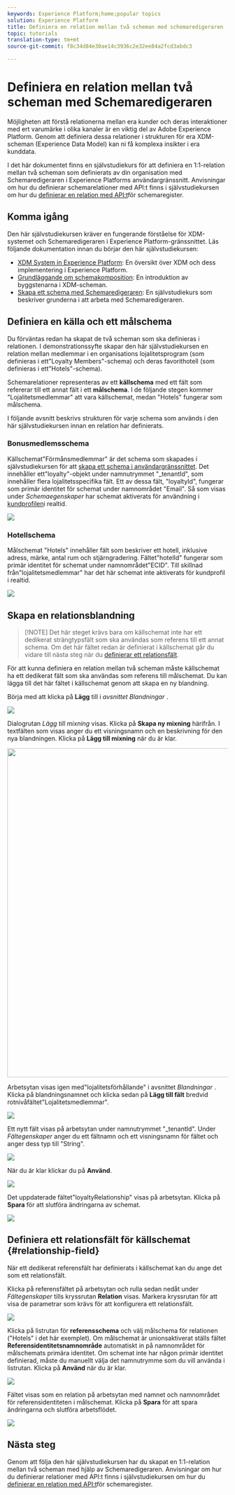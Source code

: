 ```yaml
---
keywords: Experience Platform;home;popular topics
solution: Experience Platform
title: Definiera en relation mellan två scheman med schemaredigeraren
topic: tutorials
translation-type: tm+mt
source-git-commit: f8c34d84e30ae14c3936c2e32ee84a2fcd3abdc3

---
```



# Definiera en relation mellan två scheman med Schemaredigeraren

Möjligheten att förstå relationerna mellan era kunder och deras interaktioner med ert varumärke i olika kanaler är en viktig del av Adobe Experience Platform. Genom att definiera dessa relationer i strukturen för era XDM-scheman (Experience Data Model) kan ni få komplexa insikter i era kunddata.

I det här dokumentet finns en självstudiekurs för att definiera en 1:1-relation mellan två scheman som definierats av din organisation med Schemaredigeraren i Experience Platforms användargränssnitt. Anvisningar om hur du definierar schemarelationer med API:t finns i självstudiekursen om hur du [definierar en relation med API:t](relationship-api.md)för schemaregister.

## Komma igång

Den här självstudiekursen kräver en fungerande förståelse för XDM-systemet och Schemaredigeraren i Experience Platform-gränssnittet. Läs följande dokumentation innan du börjar den här självstudiekursen:

* [XDM System in Experience Platform](../home.md): En översikt över XDM och dess implementering i Experience Platform.
* [Grundläggande om schemakomposition](../schema/composition.md): En introduktion av byggstenarna i XDM-scheman.
* [Skapa ett schema med Schemaredigeraren](create-schema-ui.md): En självstudiekurs som beskriver grunderna i att arbeta med Schemaredigeraren.

## Definiera en källa och ett målschema

Du förväntas redan ha skapat de två scheman som ska definieras i relationen. I demonstrationssyfte skapar den här självstudiekursen en relation mellan medlemmar i en organisations lojalitetsprogram (som definieras i ett&quot;Loyalty Members&quot;-schema) och deras favorithotell (som definieras i ett&quot;Hotels&quot;-schema).

Schemarelationer representeras av ett **källschema** med ett fält som refererar till ett annat fält i ett **målschema**. I de följande stegen kommer &quot;Lojalitetsmedlemmar&quot; att vara källschemat, medan &quot;Hotels&quot; fungerar som målschema.

I följande avsnitt beskrivs strukturen för varje schema som används i den här självstudiekursen innan en relation har definierats.

### Bonusmedlemsschema

Källschemat&quot;Förmånsmedlemmar&quot; är det schema som skapades i självstudiekursen för att [skapa ett schema i användargränssnittet](create-schema-ui.md). Det innehåller ett&quot;loyalty&quot;-objekt under namnutrymmet &quot;\_tenantId&quot;, som innehåller flera lojalitetsspecifika fält. Ett av dessa fält, &quot;loyaltyId&quot;, fungerar som primär identitet för schemat under namnområdet &quot;Email&quot;. Så som visas under _Schemaegenskaper_ har schemat aktiverats för användning i [kundprofilen](../../profile/home.md)i realtid.

![](../images/tutorials/relationship/loyalty-members.png)

### Hotellschema

Målschemat &quot;Hotels&quot; innehåller fält som beskriver ett hotell, inklusive adress, märke, antal rum och stjärngradering. Fältet&quot;hotelId&quot; fungerar som primär identitet för schemat under namnområdet&quot;ECID&quot;. Till skillnad från&quot;lojalitetsmedlemmar&quot; har det här schemat inte aktiverats för kundprofil i realtid.

![](../images/tutorials/relationship/hotels.png)

## Skapa en relationsblandning

>[!NOTE] Det här steget krävs bara om källschemat inte har ett dedikerat strängtypsfält som ska användas som referens till ett annat schema. Om det här fältet redan är definierat i källschemat går du vidare till nästa steg när du [definierar ett relationsfält](#relationship-field).

För att kunna definiera en relation mellan två scheman måste källschemat ha ett dedikerat fält som ska användas som referens till målschemat. Du kan lägga till det här fältet i källschemat genom att skapa en ny blandning.

Börja med att klicka på **Lägg** till i _avsnittet Blandningar_ .

![](../images/tutorials/relationship/loyalty-add-mixin.png)

Dialogrutan _Lägg till mixning_ visas. Klicka på **Skapa ny mixning** härifrån. I textfälten som visas anger du ett visningsnamn och en beskrivning för den nya blandningen. Klicka på **Lägg till mixning** när du är klar.

<img src="../images/tutorials/relationship/loyalty-create-new-mixin.png" width="750"><br>

Arbetsytan visas igen med&quot;lojalitetsförhållande&quot; i avsnittet _Blandningar_ . Klicka på blandningsnamnet och klicka sedan på **Lägg till fält** bredvid rotnivåfältet&quot;Lojalitetsmedlemmar&quot;.

![](../images/tutorials/relationship/loyalty-add-field.png)

Ett nytt fält visas på arbetsytan under namnutrymmet &quot;\_tenantId&quot;. Under _Fältegenskaper_ anger du ett fältnamn och ett visningsnamn för fältet och anger dess typ till &quot;String&quot;.

![](../images/tutorials/relationship/relationship-field-details.png)

När du är klar klickar du på **Använd**.

![](../images/tutorials/relationship/relationship-field-apply.png)

Det uppdaterade fältet&quot;loyaltyRelationship&quot; visas på arbetsytan. Klicka på **Spara** för att slutföra ändringarna av schemat.

![](../images/tutorials/relationship/relationship-field-save.png)

## Definiera ett relationsfält för källschemat {#relationship-field}

När ett dedikerat referensfält har definierats i källschemat kan du ange det som ett relationsfält.

Klicka på referensfältet på arbetsytan och rulla sedan nedåt under _Fältegenskaper_ tills kryssrutan **Relation** visas. Markera kryssrutan för att visa de parametrar som krävs för att konfigurera ett relationsfält.

![](../images/tutorials/relationship/relationship-checkbox.png)

Klicka på listrutan för **referensschema** och välj målschema för relationen (&quot;Hotels&quot; i det här exemplet). Om målschemat är unionsaktiverat ställs fältet **Referensidentitetsnamnområde** automatiskt in på namnområdet för målschemats primära identitet. Om schemat inte har någon primär identitet definierad, måste du manuellt välja det namnutrymme som du vill använda i listrutan. Klicka på **Använd** när du är klar.

![](../images/tutorials/relationship/reference-schema-id-namespace.png)

Fältet visas som en relation på arbetsytan med namnet och namnområdet för referensidentiteten i målschemat. Klicka på **Spara** för att spara ändringarna och slutföra arbetsflödet.

![](../images/tutorials/relationship/relationship-save.png)

## Nästa steg

Genom att följa den här självstudiekursen har du skapat en 1:1-relation mellan två scheman med hjälp av Schemaredigeraren. Anvisningar om hur du definierar relationer med API:t finns i självstudiekursen om hur du [definierar en relation med API:t](relationship-api.md)för schemaregister.